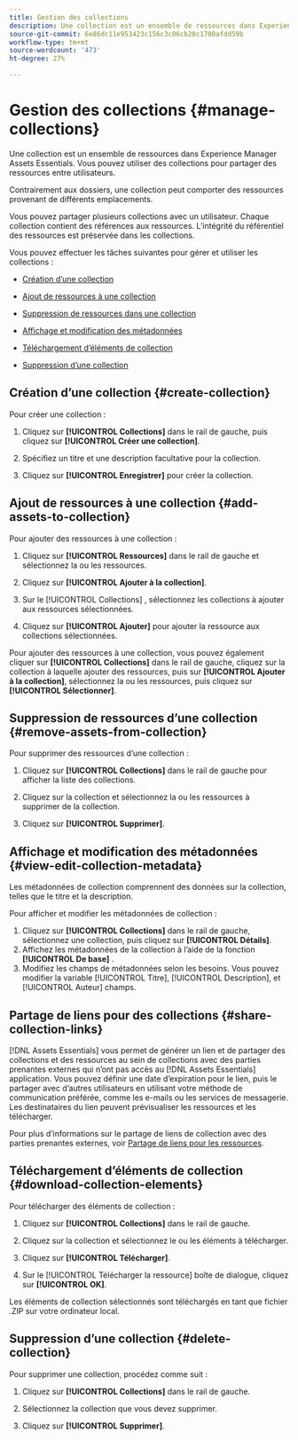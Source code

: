 ```yaml
---
title: Gestion des collections
description: Une collection est un ensemble de ressources dans Experience Manager Assets Essentials. Vous pouvez utiliser des collections pour partager des ressources entre utilisateurs.
source-git-commit: 6e86dc11e953423c156c3c06cb20c1700afdd59b
workflow-type: tm+mt
source-wordcount: '473'
ht-degree: 27%

---
```


# Gestion des collections {#manage-collections}

Une collection est un ensemble de ressources dans Experience Manager Assets Essentials. Vous pouvez utiliser des collections pour partager des ressources entre utilisateurs.

Contrairement aux dossiers, une collection peut comporter des ressources provenant de différents emplacements.

<!--
You can share collections with various users that are assigned different levels of privileges, including viewing, editing, and so on.
-->

Vous pouvez partager plusieurs collections avec un utilisateur. Chaque collection contient des références aux ressources. L’intégrité du référentiel des ressources est préservée dans les collections.

Vous pouvez effectuer les tâches suivantes pour gérer et utiliser les collections :

* [Création d’une collection](#create-collection)

* [Ajout de ressources à une collection](#add-assets-to-collection)

* [Suppression de ressources dans une collection](#remove-assets-from-collection)

* [Affichage et modification des métadonnées](#view-edit-collection-metadata)

* [Téléchargement d’éléments de collection](#download-collection-elements)

* [Suppression d’une collection](#delete-collection)

## Création d’une collection {#create-collection}

Pour créer une collection :

1. Cliquez sur **[!UICONTROL Collections]** dans le rail de gauche, puis cliquez sur **[!UICONTROL Créer une collection]**.

1. Spécifiez un titre et une description facultative pour la collection.

1. Cliquez sur **[!UICONTROL Enregistrer]** pour créer la collection.

## Ajout de ressources à une collection {#add-assets-to-collection}

Pour ajouter des ressources à une collection :

1. Cliquez sur **[!UICONTROL Ressources]** dans le rail de gauche et sélectionnez la ou les ressources.

1. Cliquez sur **[!UICONTROL Ajouter à la collection]**.

1. Sur le [!UICONTROL Collections] , sélectionnez les collections à ajouter aux ressources sélectionnées.

1. Cliquez sur **[!UICONTROL Ajouter]** pour ajouter la ressource aux collections sélectionnées.

Pour ajouter des ressources à une collection, vous pouvez également cliquer sur **[!UICONTROL Collections]** dans le rail de gauche, cliquez sur la collection à laquelle ajouter des ressources, puis sur **[!UICONTROL Ajouter à la collection]**, sélectionnez la ou les ressources, puis cliquez sur **[!UICONTROL Sélectionner]**.

## Suppression de ressources d’une collection {#remove-assets-from-collection}

Pour supprimer des ressources d’une collection :

1. Cliquez sur **[!UICONTROL Collections]** dans le rail de gauche pour afficher la liste des collections.

1. Cliquez sur la collection et sélectionnez la ou les ressources à supprimer de la collection.

1. Cliquez sur **[!UICONTROL Supprimer]**.

<!--

## Manage access to a collection {#manage-collection-access}

The permission management for collections function in the same manner as folders in [!DNL Assets Essentials]. Administrators can manage the access levels for collections available in the repository. As an administrator, you can create user groups and assign permissions to those groups to manage access levels. You can also delegate the permission management privileges to user groups at the collection-level.

For more information, see [Manage permissions for folders and collections](manage-permissions.md).

## Search a collection {#search-collections}

Click **[!UICONTROL Collections]** in the left rail and use the Search box to specify a text as the criteria to search for a collection. [!DNL Assets Essentials] uses the specified text to search collection names, metadata including tags defined for a collection and returns appropriate results.

>[!NOTE]
>
>Assets Essentials performs search in collections available at the root level. It does not perform search in assets and folders available in collections.

-->

## Affichage et modification des métadonnées {#view-edit-collection-metadata}

Les métadonnées de collection comprennent des données sur la collection, telles que le titre et la description.

Pour afficher et modifier les métadonnées de collection :

1. Cliquez sur **[!UICONTROL Collections]** dans le rail de gauche, sélectionnez une collection, puis cliquez sur **[!UICONTROL Détails]**.
1. Affichez les métadonnées de la collection à l’aide de la fonction **[!UICONTROL De base]** .
1. Modifiez les champs de métadonnées selon les besoins. Vous pouvez modifier la variable [!UICONTROL Titre], [!UICONTROL Description], et [!UICONTROL Auteur] champs.

## Partage de liens pour des collections {#share-collection-links}

[!DNL Assets Essentials] vous permet de générer un lien et de partager des collections et des ressources au sein de collections avec des parties prenantes externes qui n’ont pas accès au [!DNL Assets Essentials] application. Vous pouvez définir une date d’expiration pour le lien, puis le partager avec d’autres utilisateurs en utilisant votre méthode de communication préférée, comme les e-mails ou les services de messagerie. Les destinataires du lien peuvent prévisualiser les ressources et les télécharger.

Pour plus d’informations sur le partage de liens de collection avec des parties prenantes externes, voir [Partage de liens pour les ressources](share-links-for-assets.md).

## Téléchargement d’éléments de collection {#download-collection-elements}

Pour télécharger des éléments de collection :

1. Cliquez sur **[!UICONTROL Collections]** dans le rail de gauche.

1. Cliquez sur la collection et sélectionnez le ou les éléments à télécharger.

1. Cliquez sur **[!UICONTROL Télécharger]**.

1. Sur le [!UICONTROL Télécharger la ressource] boîte de dialogue, cliquez sur **[!UICONTROL OK]**.

Les éléments de collection sélectionnés sont téléchargés en tant que fichier .ZIP sur votre ordinateur local.

## Suppression d’une collection {#delete-collection}

Pour supprimer une collection, procédez comme suit :

1. Cliquez sur **[!UICONTROL Collections]** dans le rail de gauche.

1. Sélectionnez la collection que vous devez supprimer.

1. Cliquez sur **[!UICONTROL Supprimer]**.
